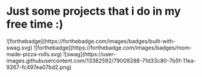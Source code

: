 <h1>Just some projects that i do in my free time :)</h1>
![forthebadge](https://forthebadge.com/images/badges/built-with-swag.svg)
![forthebadge](https://forthebadge.com/images/badges/mom-made-pizza-rolls.svg)
![swag](https://user-images.githubusercontent.com/13382592/79009288-71d33c80-7b5f-11ea-9267-fc497ea07bd2.png)
